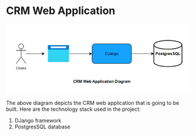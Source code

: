 # CRM Web Application
![CRM diagram](/assets/images/crm.png)

The above diagram depicts the CRM web application that is going to be built. 
Here are the technology stack used in the project:

1. DJango framework
2. PostgresSQL database


